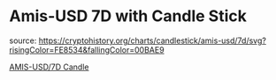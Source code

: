 # Amis-USD 7D with Candle Stick

source: https://cryptohistory.org/charts/candlestick/amis-usd/7d/svg?risingColor=FE8534&fallingColor=00BAE9

[AMIS-USD/7D Candle](https://cryptohistory.org/charts/candlestick/amis-usd/7d/svg?risingColor=FE8534&fallingColor=00BAE9)
